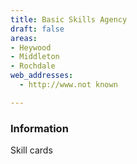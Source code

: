```yaml
---
title: Basic Skills Agency
draft: false
areas:
- Heywood
- Middleton
- Rochdale
web_addresses:
  - http://www.not known

---
```


### Information
Skill cards

